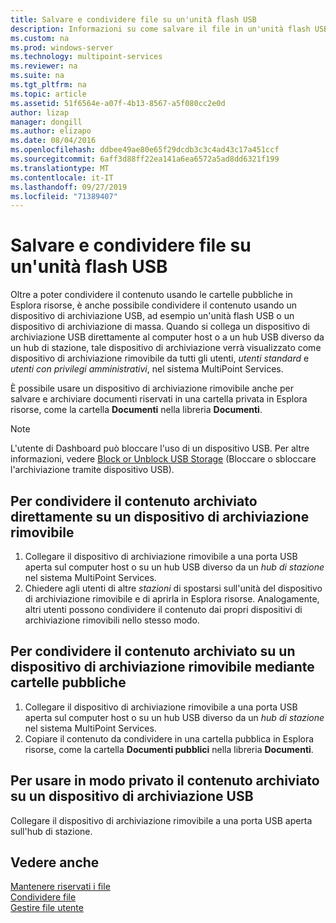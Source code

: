 ```yaml
---
title: Salvare e condividere file su un'unità flash USB
description: Informazioni su come salvare il file in un'unità flash USB in MultiPoint Services
ms.custom: na
ms.prod: windows-server
ms.technology: multipoint-services
ms.reviewer: na
ms.suite: na
ms.tgt_pltfrm: na
ms.topic: article
ms.assetid: 51f6564e-a07f-4b13-8567-a5f080cc2e0d
author: lizap
manager: dongill
ms.author: elizapo
ms.date: 08/04/2016
ms.openlocfilehash: ddbee49ae80e65f29dcdb3c3c4ad43c17a451ccf
ms.sourcegitcommit: 6aff3d88ff22ea141a6ea6572a5ad8dd6321f199
ms.translationtype: MT
ms.contentlocale: it-IT
ms.lasthandoff: 09/27/2019
ms.locfileid: "71389407"
---
```

# <a name="save-and-share-files-on-a-usb-flash-drive"></a>Salvare e condividere file su un'unità flash USB
Oltre a poter condividere il contenuto usando le cartelle pubbliche in Esplora risorse, è anche possibile condividere il contenuto usando un dispositivo di archiviazione USB, ad esempio un'unità flash USB o un dispositivo di archiviazione di massa. Quando si collega un dispositivo di archiviazione USB direttamente al computer host o a un hub USB diverso da un hub di stazione, tale dispositivo di archiviazione verrà visualizzato come dispositivo di archiviazione rimovibile da tutti gli utenti, *utenti standard* e *utenti con privilegi amministrativi*, nel sistema MultiPoint Services.  
  
È possibile usare un dispositivo di archiviazione rimovibile anche per salvare e archiviare documenti riservati in una cartella privata in Esplora risorse, come la cartella **Documenti** nella libreria **Documenti**.  
  
 > [!NOTE]  
 > L'utente di Dashboard può bloccare l'uso di un dispositivo USB. Per altre informazioni, vedere [Block or Unblock USB Storage](Block-or-Unblock-USB-Storage.md) (Bloccare o sbloccare l'archiviazione tramite dispositivo USB).  
  
## <a name="to-share-content-that-is-stored-directly-on-a-removable-storage-device"></a>Per condividere il contenuto archiviato direttamente su un dispositivo di archiviazione rimovibile  
  
1.  Collegare il dispositivo di archiviazione rimovibile a una porta USB aperta sul computer host o su un hub USB diverso da un *hub di stazione* nel sistema MultiPoint Services.  
2.  Chiedere agli utenti di altre *stazioni* di spostarsi sull'unità del dispositivo di archiviazione rimovibile e di aprirla in Esplora risorse. Analogamente, altri utenti possono condividere il contenuto dai propri dispositivi di archiviazione rimovibili nello stesso modo.  
  
## <a name="to-share-content-that-is-stored-on-a-removable-storage-device-by-using-public-folders"></a>Per condividere il contenuto archiviato su un dispositivo di archiviazione rimovibile mediante cartelle pubbliche  
  
1.  Collegare il dispositivo di archiviazione rimovibile a una porta USB aperta sul computer host o su un hub USB diverso da un *hub di stazione* nel sistema MultiPoint Services.  
2.  Copiare il contenuto da condividere in una cartella pubblica in Esplora risorse, come la cartella **Documenti pubblici** nella libreria **Documenti**.  
  
## <a name="to-privately-work-with-content-that-is-stored-on-a-usb-storage-device"></a>Per usare in modo privato il contenuto archiviato su un dispositivo di archiviazione USB  
  
Collegare il dispositivo di archiviazione rimovibile a una porta USB aperta sull'hub di stazione.  
  
## <a name="see-also"></a>Vedere anche  
[Mantenere riservati i file](Keep-Files-Private.md)  
[Condividere file](Share-Files.md)  
[Gestire file utente](Manage-User-Files.md)
